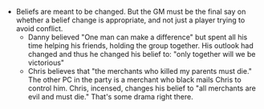 - Beliefs are meant to be changed. But the GM must be the final say on whether a belief change is appropriate, and not just a player trying to avoid conflict.
	- Danny believed "One man can make a difference" but spent all his time helping his friends, holding the group together. His outlook had changed and thus he changed his belief to: "only together will we be victorious"
	- Chris believes that "the merchants who killed my parents must die." The other PC in the party is a merchant who black mails Chris to control him. Chris, incensed, changes his belief to "all merchants are evil and must die." That's some drama right there. 